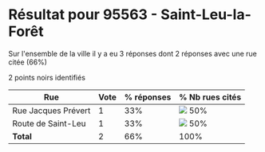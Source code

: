 # Résultat pour 95563 - Saint-Leu-la-Forêt

Sur l'ensemble de la ville il y a eu 3 réponses dont 2 réponses avec une rue citée (66%)

2 points noirs identifiés

| Rue | Vote | % réponses | % Nb rues cités|
|-----|------|------------|----------------|
| Rue Jacques Prévert | 1 | 33% | <img src="../../img/bar_50.gif" />&nbsp;50%|
| Route de Saint-Leu | 1 | 33% | <img src="../../img/bar_50.gif" />&nbsp;50%|
| **Total** | 2 | 66% | 100%|
